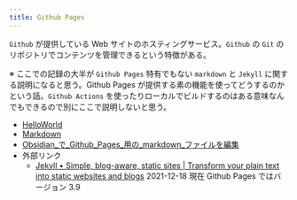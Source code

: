 ```yaml
---
title: Github Pages
---
```


`Github` が提供している Web サイトのホスティングサービス。`Github` の `Git` のリポジトリでコンテンツを管理できるという特徴がある。

※ ここでの記録の大半が `Github Pages` 特有でもない `markdown` と `Jekyll` に関する説明になると思う。Github Pages が提供する素の機能を使ってどうするのかという話。`Github Actions` を使ったりローカルでビルドするのはある意味なんでもできるので別にここで説明しないと思う。


- [HelloWorld](HelloWorld.md)
- [Markdown](markdown/index.md)
- [Obsidian_で_Github_Pages_用の_markdown_ファイルを編集](../Obsidian/Obsidian_で_Github_Pages_用の_markdown_ファイルを編集.md)
- 外部リンク
  - [Jekyll • Simple, blog\-aware, static sites \| Transform your plain text into static websites and blogs](https://jekyllrb.com/) 2021-12-18 現在 Github Pages ではバージョン 3.9






